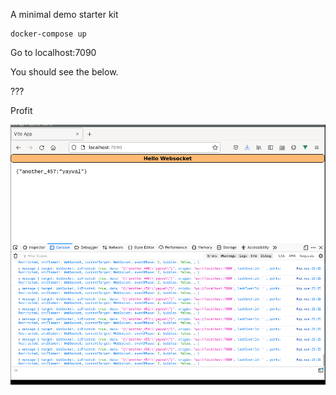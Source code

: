 A minimal demo starter kit

```
docker-compose up
```

Go to localhost:7090

You should see the below.

???

Profit

![screenshot](screenshot.png)

